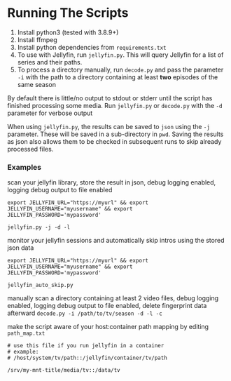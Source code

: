 # Running The Scripts

1. Install python3 (tested with 3.8.9+)
2. Install ffmpeg
3. Install python dependencies from `requirements.txt`
4. To use with Jellyfin, run `jellyfin.py`. This will query Jellyfin for a list of series and their paths.
5. To process a directory manually, run `decode.py` and pass the parameter `-i` with the path to a directory containing at least **two** episodes of the same season

By default there is little/no output to stdout or stderr until the script has finished processing some media. Run `jellyfin.py` or `decode.py` with the `-d` parameter for verbose output

When using `jellyfin.py`, the results can be saved to `json` using the `-j` parameter. These will be saved in a sub-directory in `pwd`. Saving the results as json also allows them to be checked in subsequent runs to skip already processed files.

### Examples
scan your jellyfin library, store the result in json, debug logging enabled, logging debug output to file enabled

`export JELLYFIN_URL="https://myurl" && export JELLYFIN_USERNAME="myusername" && export JELLYFIN_PASSWORD='mypassword'`

`jellyfin.py -j -d -l`

monitor your jellyfin sessions and automatically skip intros using the stored json data

`export JELLYFIN_URL="https://myurl" && export JELLYFIN_USERNAME="myusername" && export JELLYFIN_PASSWORD='mypassword'`

`jellyfin_auto_skip.py`

manually scan a directory containing at least 2 video files, debug logging enabled, logging debug output to file enabled, delete fingerprint data afterward
`decode.py -i /path/to/tv/season -d -l -c`

make the script aware of your host:container path mapping by editing `path_map.txt`

```
# use this file if you run jellyfin in a container
# example:
# /host/system/tv/path::/jellyfin/container/tv/path

/srv/my-mnt-title/media/tv::/data/tv
```
